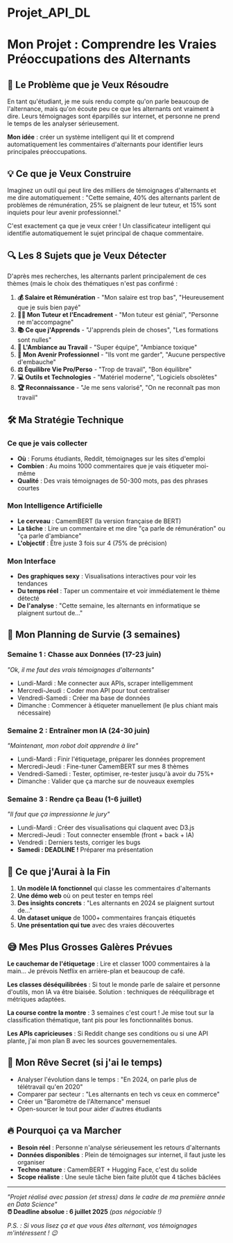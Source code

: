 # Projet_API_DL
# Mon Projet : Comprendre les Vraies Préoccupations des Alternants

## 🎯 Le Problème que je Veux Résoudre

En tant qu'étudiant, je me suis rendu compte qu'on parle beaucoup de l'alternance, mais qu'on écoute peu ce que les alternants ont vraiment à dire. Leurs témoignages sont éparpillés sur internet, et personne ne prend le temps de les analyser sérieusement.

**Mon idée** : créer un système intelligent qui lit et comprend automatiquement les commentaires d'alternants pour identifier leurs principales préoccupations.

## 💡 Ce que je Veux Construire

Imaginez un outil qui peut lire des milliers de témoignages d'alternants et me dire automatiquement : "Cette semaine, 40% des alternants parlent de problèmes de rémunération, 25% se plaignent de leur tuteur, et 15% sont inquiets pour leur avenir professionnel."

C'est exactement ça que je veux créer ! Un classificateur intelligent qui identifie automatiquement le sujet principal de chaque commentaire.

## 🔍 Les 8 Sujets que je Veux Détecter

D'après mes recherches, les alternants parlent principalement de ces thèmes (mais le choix des thématiques n'est pas confirmé :

1. **💰 Salaire et Rémunération** - "Mon salaire est trop bas", "Heureusement que je suis bien payé"
2. **👨‍🏫 Mon Tuteur et l'Encadrement** - "Mon tuteur est génial", "Personne ne m'accompagne"  
3. **📚 Ce que j'Apprends** - "J'apprends plein de choses", "Les formations sont nulles"
4. **🏢 L'Ambiance au Travail** - "Super équipe", "Ambiance toxique"
5. **🚀 Mon Avenir Professionnel** - "Ils vont me garder", "Aucune perspective d'embauche"
6. **⚖️ Équilibre Vie Pro/Perso** - "Trop de travail", "Bon équilibre"
7. **💻 Outils et Technologies** - "Matériel moderne", "Logiciels obsolètes"
8. **🏆 Reconnaissance** - "Je me sens valorisé", "On ne reconnaît pas mon travail"

## 🛠️ Ma Stratégie Technique

### Ce que je vais collecter
- **Où** : Forums étudiants, Reddit, témoignages sur les sites d'emploi
- **Combien** : Au moins 1000 commentaires que je vais étiqueter moi-même
- **Qualité** : Des vrais témoignages de 50-300 mots, pas des phrases courtes

### Mon Intelligence Artificielle
- **Le cerveau** : CamemBERT (la version française de BERT)
- **La tâche** : Lire un commentaire et me dire "ça parle de rémunération" ou "ça parle d'ambiance"
- **L'objectif** : Être juste 3 fois sur 4 (75% de précision)

### Mon Interface
- **Des graphiques sexy** : Visualisations interactives pour voir les tendances
- **Du temps réel** : Taper un commentaire et voir immédiatement le thème détecté
- **De l'analyse** : "Cette semaine, les alternants en informatique se plaignent surtout de..."

## 📅 Mon Planning de Survie (3 semaines)

### **Semaine 1 : Chasse aux Données** (17-23 juin)
*"Ok, il me faut des vrais témoignages d'alternants"*
- Lundi-Mardi : Me connecter aux APIs, scraper intelligemment
- Mercredi-Jeudi : Coder mon API pour tout centraliser  
- Vendredi-Samedi : Créer ma base de données
- Dimanche : Commencer à étiqueter manuellement (le plus chiant mais nécessaire)

### **Semaine 2 : Entraîner mon IA** (24-30 juin) 
*"Maintenant, mon robot doit apprendre à lire"*
- Lundi-Mardi : Finir l'étiquetage, préparer les données proprement
- Mercredi-Jeudi : Fine-tuner CamemBERT sur mes 8 thèmes
- Vendredi-Samedi : Tester, optimiser, re-tester jusqu'à avoir du 75%+
- Dimanche : Valider que ça marche sur de nouveaux exemples

### **Semaine 3 : Rendre ça Beau** (1-6 juillet)
*"Il faut que ça impressionne le jury"*
- Lundi-Mardi : Créer des visualisations qui claquent avec D3.js
- Mercredi-Jeudi : Tout connecter ensemble (front + back + IA)
- Vendredi : Derniers tests, corriger les bugs
- **Samedi : DEADLINE !** Préparer ma présentation

## 🎯 Ce que j'Aurai à la Fin

1. **Un modèle IA fonctionnel** qui classe les commentaires d'alternants
2. **Une démo web** où on peut tester en temps réel
3. **Des insights concrets** : "Les alternants en 2024 se plaignent surtout de..."
4. **Un dataset unique** de 1000+ commentaires français étiquetés
5. **Une présentation qui tue** avec des vraies découvertes

## 😅 Mes Plus Grosses Galères Prévues

**Le cauchemar de l'étiquetage** : Lire et classer 1000 commentaires à la main... Je prévois Netflix en arrière-plan et beaucoup de café.

**Les classes déséquilibrées** : Si tout le monde parle de salaire et personne d'outils, mon IA va être biaisée. Solution : techniques de rééquilibrage et métriques adaptées.

**La course contre la montre** : 3 semaines c'est court ! Je mise tout sur la classification thématique, tant pis pour les fonctionnalités bonus.

**Les APIs capricieuses** : Si Reddit change ses conditions ou si une API plante, j'ai mon plan B avec les sources gouvernementales.

## 🚀 Mon Rêve Secret (si j'ai le temps)

- Analyser l'évolution dans le temps : "En 2024, on parle plus de télétravail qu'en 2020"
- Comparer par secteur : "Les alternants en tech vs ceux en commerce"
- Créer un "Baromètre de l'Alternance" mensuel
- Open-sourcer le tout pour aider d'autres étudiants

## 🔥 Pourquoi ça va Marcher

- **Besoin réel** : Personne n'analyse sérieusement les retours d'alternants
- **Données disponibles** : Plein de témoignages sur internet, il faut juste les organiser
- **Techno mature** : CamemBERT + Hugging Face, c'est du solide
- **Scope réaliste** : Une seule tâche bien faite plutôt que 4 tâches bâclées

---

*"Projet réalisé avec passion (et stress) dans le cadre de ma première année en Data Science"*  
**⏰ Deadline absolue : 6 juillet 2025** *(pas négociable !)*

*P.S. : Si vous lisez ça et que vous êtes alternant, vos témoignages m'intéressent ! 😉*
